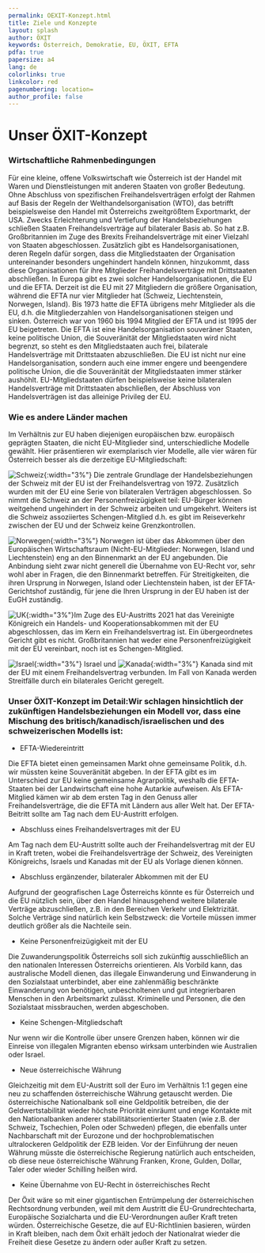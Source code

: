 ```yaml
---
permalink: OEXIT-Konzept.html
title: Ziele und Konzepte
layout: splash
author: ÖXIT
keywords: Österreich, Demokratie, EU, ÖXIT, EFTA
pdfa: true
papersize: a4
lang: de
colorlinks: true
linkcolor: red
pagenumbering: location=
author_profile: false
---
```


# Unser ÖXIT-Konzept

### Wirtschaftliche Rahmenbedingungen

Für eine kleine, offene Volkswirtschaft wie Österreich ist der Handel mit Waren und Dienstleistungen mit anderen Staaten von großer Bedeutung. Ohne Abschluss von spezifischen Freihandelsverträgen erfolgt der Rahmen auf Basis der Regeln der Welthandelsorganisation (WTO), das betrifft beispielsweise den Handel mit Österreichs zweitgrößtem Exportmarkt, der USA. Zwecks Erleichterung und Vertiefung der Handelsbeziehungen schließen Staaten Freihandelsverträge auf bilateraler Basis ab. So hat z.B. Großbritannien im Zuge des Brexits Freihandelsverträge mit einer Vielzahl von Staaten abgeschlossen. Zusätzlich gibt es Handelsorganisationen, deren Regeln dafür sorgen, dass die Mitgliedstaaten der Organisation untereinander besonders ungehindert handeln können, hinzukommt, dass diese Organisationen für ihre Mitglieder Freihandelsverträge mit Drittstaaten abschließen. In Europa gibt es zwei solcher Handelsorganisationen, die EU und die EFTA. Derzeit ist die EU mit 27 Mitgliedern die größere Organisation, während die EFTA nur vier Mitglieder hat (Schweiz, Liechtenstein, Norwegen, Island). Bis 1973 hatte die EFTA übrigens mehr Mitglieder als die EU, d.h. die Mitgliederzahlen von Handelsorganisationen steigen und sinken. Österreich war von 1960 bis 1994 Mitglied der EFTA und ist 1995 der EU beigetreten. Die EFTA ist eine Handelsorganisation souveräner Staaten, keine politische Union, die Souveränität der Mitgliedstaaten wird nicht begrenzt, so steht es den Mitgliedstaaten auch frei, bilaterale Handelsverträge mit Drittstaaten abzuschließen. Die EU ist nicht nur eine Handelsorganisation, sondern auch eine immer engere und beengendere politische Union, die die Souveränität der Mitgliedstaaten immer stärker aushöhlt. EU-Mitgliedstaaten dürfen beispielsweise keine bilateralen Handelsverträge mit Drittstaaten abschließen, der Abschluss von Handelsverträgen ist das alleinige Privileg der EU.

### Wie es andere Länder machen

Im Verhältnis zur EU haben diejenigen europäischen bzw. europäisch geprägten Staaten, die nicht EU-Mitglieder sind, unterschiedliche Modelle gewählt. Hier präsentieren wir exemplarisch vier Modelle, alle vier wären für Österreich besser als die derzeitige EU-Mitgliedschaft:

![Schweiz]({{site.url}}{{site.baseurl}}/assets/images/2024-02-24-Schweiz.svg){:width="3%"} Die zentrale Grundlage der Handelsbeziehungen der Schweiz mit der EU ist der Freihandelsvertrag von 1972. Zusätzlich wurden mit der EU eine Serie von bilateralen Verträgen abgeschlossen. So nimmt die Schweiz an der Personenfreizügigkeit teil: EU-Bürger können weitgehend ungehindert in der Schweiz arbeiten und umgekehrt. Weiters ist die Schweiz assoziiertes Schengen-Mitglied d.h. es gibt im Reiseverkehr zwischen der EU und der Schweiz keine Grenzkontrollen.

![Norwegen]({{site.url}}{{site.baseurl}}/assets/images/2024-02-24-Norwegen.svg){:width="3%"} Norwegen ist über das Abkommen über den Europäischen Wirtschaftsraum (Nicht-EU-Mitglieder: Norwegen, Island und Liechtenstein) eng an den Binnenmarkt an der EU angebunden. Die Anbindung sieht zwar nicht generell die Übernahme von EU-Recht vor, sehr wohl aber in Fragen, die den Binnenmarkt betreffen. Für Streitigkeiten, die ihren Ursprung in Norwegen, Island oder Liechtenstein haben, ist der EFTA-Gerichtshof zuständig, für jene die Ihren Ursprung in der EU haben ist der EuGH zuständig.

![UK]({{site.url}}{{site.baseurl}}/assets/images/2024-02-24-UK.svg){:width="3%"}Im Zuge des EU-Austritts 2021 hat das Vereinigte Königreich ein Handels- und Kooperationsabkommen mit der EU abgeschlossen, das im Kern ein Freihandelsvertrag ist. Ein übergeordnetes Gericht gibt es nicht. Großbritannien hat weder eine Personenfreizügigkeit mit der EU vereinbart, noch ist es Schengen-Mitglied.

![Israel]({{site.url}}{{site.baseurl}}/assets/images/2024-02-24-Israel.svg){:width="3%"} Israel und ![Kanada]({{site.url}}{{site.baseurl}}/assets/images/2024-02-24-Kanada.svg){:width="3%"} Kanada sind mit der EU mit einem Freihandelsvertrag verbunden. Im Fall von Kanada werden Streitfälle durch ein bilaterales Gericht geregelt.

### Unser ÖXIT-Konzept im Detail:Wir schlagen hinsichtlich der zukünftigen Handelsbeziehungen ein Modell vor, dass eine Mischung des britisch/kanadisch/israelischen und des schweizerischen Modells ist:

* EFTA-Wiedereintritt

Die EFTA bietet einen gemeinsamen Markt ohne gemeinsame Politik, d.h. wir müssten keine Souveränität abgeben. In der EFTA gibt es im Unterschied zur EU keine gemeinsame Agrarpolitik, weshalb die EFTA-Staaten bei der Landwirtschaft eine hohe Autarkie aufweisen. Als EFTA-Mitglied kämen wir ab dem ersten Tag in den Genuss aller Freihandelsverträge, die die EFTA mit Ländern aus aller Welt hat. Der EFTA-Beitritt sollte am Tag nach dem EU-Austritt erfolgen.

* Abschluss eines Freihandelsvertrages mit der EU

Am Tag nach dem EU-Austritt sollte auch der Freihandelsvertrag mit der EU in Kraft treten, wobei die Freihandelsverträge der Schweiz, des Vereinigten Königreichs, Israels und Kanadas mit der EU als Vorlage dienen können.

* Abschluss ergänzender, bilateraler Abkommen mit der EU

Aufgrund der geografischen Lage Österreichs könnte es für Österreich und die EU nützlich sein, über den Handel hinausgehend weitere bilaterale Verträge abzuschließen, z.B. in den Bereichen Verkehr und Elektrizität. Solche Verträge sind natürlich kein Selbstzweck: die Vorteile müssen immer deutlich größer als die Nachteile sein.

* Keine Personenfreizügigkeit mit der EU

Die Zuwanderungspolitik Österreichs soll sich zukünftig ausschließlich an den nationalen Interessen Österreichs orientieren. Als Vorbild kann, das australische Modell dienen, das illegale Einwanderung und Einwanderung in den Sozialstaat unterbindet, aber eine zahlenmäßig beschränkte Einwanderung von benötigen, unbescholtenen und gut integrierbaren Menschen in den Arbeitsmarkt zulässt. Kriminelle und Personen, die den Sozialstaat missbrauchen, werden abgeschoben.

* Keine Schengen-Mitgliedschaft

Nur wenn wir die Kontrolle über unsere Grenzen haben, können wir die Einreise von illegalen Migranten ebenso wirksam unterbinden wie Australien oder Israel.

* Neue österreichische Währung

Gleichzeitig mit dem EU-Austritt soll der Euro im Verhältnis 1:1 gegen eine neu zu schaffenden österreichische Währung getauscht werden. Die österreichische Nationalbank soll eine Geldpolitik betreiben, die der Geldwertstabilität wieder höchste Priorität einräumt und enge Kontakte mit den Nationalbanken anderer stabilitätsorientierter Staaten (wie z.B. der Schweiz, Tschechien, Polen oder Schweden) pflegen, die ebenfalls unter Nachbarschaft mit der Eurozone und der hochproblematischen ultralockeren Geldpolitik der EZB leiden. Vor der Einführung der neuen Währung müsste die österreichische Regierung natürlich auch entscheiden, ob diese neue österreichische Währung Franken, Krone, Gulden, Dollar, Taler oder wieder Schilling heißen wird.

* Keine Übernahme von EU-Recht in österreichisches Recht

Der Öxit wäre so mit einer gigantischen Entrümpelung der österreichischen Rechtsordnung verbunden, weil mit dem Austritt die EU-Grundrechtecharta, Europäische Sozialcharta und die EU-Verordnungen außer Kraft treten würden. Österreichische Gesetze, die auf EU-Richtlinien basieren, würden in Kraft bleiben, nach dem Öxit erhält jedoch der Nationalrat wieder die Freiheit diese Gesetze zu ändern oder außer Kraft zu setzen.

